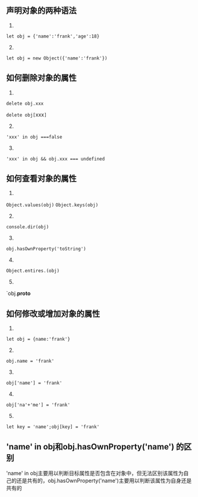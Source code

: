 ##  声明对象的两种语法


1.
```
let obj = {'name':'frank','age':18}
```
2.
```
let obj = new Object({'name':'frank'})
```

##  如何删除对象的属性

1.
`delete obj.xxx`


`delete obj[`xxx`]`

2.
`'xxx' in obj ===false`

3.
`'xxx' in obj && obj.xxx === undefined`

  
##  如何查看对象的属性

1.
`Object.values(obj)`
`Object.keys(obj)`

2.
`console.dir(obj)`

3.
`obj.hasOwnProperty('toString')`

4.
`Object.entires.(obj)`

5.
`obj.__proto__


##  如何修改或增加对象的属性

1.
`let obj = {name:'frank'}`

2.
`obj.name = 'frank'`

3.
`obj['name'] = 'frank'`

4.
`obj['na'+'me'] = 'frank'`

5.
`let key = 'name';obj[key] = 'frank'`

##   'name' in obj和obj.hasOwnProperty('name') 的区别

 'name' in obj主要用以判断目标属性是否包含在对象中，但无法区别该属性为自己的还是共有的，obj.hasOwnProperty('name')主要用以判断该属性为自身还是共有的 
